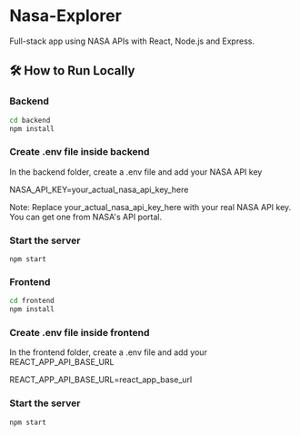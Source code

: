 # Nasa-Explorer
Full-stack app using NASA APIs with React, Node.js and Express.

## 🛠 How to Run Locally

### Backend
```bash
cd backend
npm install
```
### Create .env file inside backend
In the backend folder, create a .env file and add your NASA API key

NASA_API_KEY=your_actual_nasa_api_key_here

Note: Replace your_actual_nasa_api_key_here with your real NASA API key. You can get one from NASA's API portal.
### Start the server
```
npm start
```
### Frontend
```bash
cd frontend
npm install
```
### Create .env file inside frontend
In the frontend folder, create a .env file and add your REACT_APP_API_BASE_URL

REACT_APP_API_BASE_URL=react_app_base_url

### Start the server
```
npm start
```